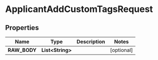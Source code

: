 

# ApplicantAddCustomTagsRequest


## Properties

| Name | Type | Description | Notes |
|------------ | ------------- | ------------- | -------------|
|**RAW_BODY** | **List&lt;String&gt;** |  |  [optional] |



